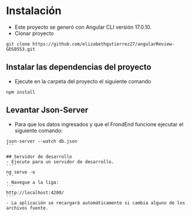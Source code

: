 # Instalación
- Este proyecto se generó con Angular CLI versión 17.0.10.
- Clonar proyecto
```
git clone https://github.com/elizabethgutierrez27/angularReview-GDS0553.git
```

## Instalar las dependencias del proyecto
- Ejecute en la carpeta del proyecto el siguiente comando
```
npm install
```

## Levantar Json-Server
- Para que los datos ingresados y que el FrondEnd funcione ejecutar el siguiente comando:
````
json-server --watch db.json
```

## Servidor de desarrollo
- Ejecute para un servidor de desarrollo.
```
ng serve -o
```
- Navegue a la liga:
```
http://localhost:4200/
```
- La aplicación se recargará automáticamente si cambia alguno de los archivos fuente.

